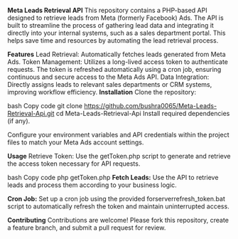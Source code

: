 **Meta Leads Retrieval API**
This repository contains a PHP-based API designed to retrieve leads from Meta (formerly Facebook) Ads. The API is built to streamline the process of gathering lead data and integrating it directly into your internal systems, such as a sales department portal. This helps save time and resources by automating the lead retrieval process.

**Features**
Lead Retrieval: Automatically fetches leads generated from Meta Ads.
Token Management: Utilizes a long-lived access token to authenticate requests. The token is refreshed automatically using a cron job, ensuring continuous and secure access to the Meta Ads API.
Data Integration: Directly assigns leads to relevant sales departments or CRM systems, improving workflow efficiency.
**Installation**
Clone the repository:

bash
Copy code
git clone https://github.com/bushra0065/Meta-Leads-Retrieval-Api.git
cd Meta-Leads-Retrieval-Api
Install required dependencies (if any).

Configure your environment variables and API credentials within the project files to match your Meta Ads account settings.

**Usage**
Retrieve Token: Use the getToken.php script to generate and retrieve the access token necessary for API requests.

bash
Copy code
php getToken.php
**Fetch Leads:** Use the API to retrieve leads and process them according to your business logic.

**Cron Job:** Set up a cron job using the provided forserverrefresh_token.bat script to automatically refresh the token and maintain uninterrupted access.

**Contributing**
Contributions are welcome! Please fork this repository, create a feature branch, and submit a pull request for review.
